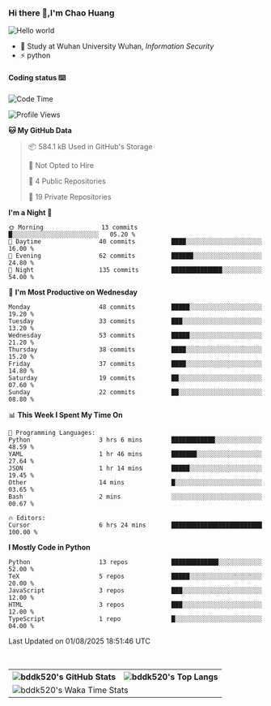 ### Hi there 👋,I'm Chao Huang


<img src="https://raw.githubusercontent.com/sagar-viradiya/sagar-viradiya/master/resources/banner.png" alt="Hello world">


<br/>


- 🍻  Study at Wuhan University Wuhan, _Information Security_
- ⚡  python



#### Coding status  ⌨️

<!--START_SECTION:waka-->
![Code Time](http://img.shields.io/badge/Code%20Time-881%20hrs%2045%20mins-blue)

![Profile Views](http://img.shields.io/badge/Profile%20Views-0-blue)

**🐱 My GitHub Data** 

> 📦 584.1 kB Used in GitHub's Storage 
 > 
> 🚫 Not Opted to Hire
 > 
> 📜 4 Public Repositories 
 > 
> 🔑 19 Private Repositories 
 > 
**I'm a Night 🦉** 

```text
🌞 Morning                13 commits          █░░░░░░░░░░░░░░░░░░░░░░░░   05.20 % 
🌆 Daytime                40 commits          ████░░░░░░░░░░░░░░░░░░░░░   16.00 % 
🌃 Evening                62 commits          ██████░░░░░░░░░░░░░░░░░░░   24.80 % 
🌙 Night                  135 commits         ██████████████░░░░░░░░░░░   54.00 % 
```
📅 **I'm Most Productive on Wednesday** 

```text
Monday                   48 commits          █████░░░░░░░░░░░░░░░░░░░░   19.20 % 
Tuesday                  33 commits          ███░░░░░░░░░░░░░░░░░░░░░░   13.20 % 
Wednesday                53 commits          █████░░░░░░░░░░░░░░░░░░░░   21.20 % 
Thursday                 38 commits          ████░░░░░░░░░░░░░░░░░░░░░   15.20 % 
Friday                   37 commits          ████░░░░░░░░░░░░░░░░░░░░░   14.80 % 
Saturday                 19 commits          ██░░░░░░░░░░░░░░░░░░░░░░░   07.60 % 
Sunday                   22 commits          ██░░░░░░░░░░░░░░░░░░░░░░░   08.80 % 
```


📊 **This Week I Spent My Time On** 

```text
💬 Programming Languages: 
Python                   3 hrs 6 mins        ████████████░░░░░░░░░░░░░   48.59 % 
YAML                     1 hr 46 mins        ███████░░░░░░░░░░░░░░░░░░   27.64 % 
JSON                     1 hr 14 mins        █████░░░░░░░░░░░░░░░░░░░░   19.45 % 
Other                    14 mins             █░░░░░░░░░░░░░░░░░░░░░░░░   03.65 % 
Bash                     2 mins              ░░░░░░░░░░░░░░░░░░░░░░░░░   00.67 % 

🔥 Editors: 
Cursor                   6 hrs 24 mins       █████████████████████████   100.00 % 
```

**I Mostly Code in Python** 

```text
Python                   13 repos            █████████████░░░░░░░░░░░░   52.00 % 
TeX                      5 repos             █████░░░░░░░░░░░░░░░░░░░░   20.00 % 
JavaScript               3 repos             ███░░░░░░░░░░░░░░░░░░░░░░   12.00 % 
HTML                     3 repos             ███░░░░░░░░░░░░░░░░░░░░░░   12.00 % 
TypeScript               1 repo              █░░░░░░░░░░░░░░░░░░░░░░░░   04.00 % 
```




 Last Updated on 01/08/2025 18:51:46 UTC
<!--END_SECTION:waka-->

<br/>

<table>
  <tr>
    <th>
      <img alt="bddk520's GitHub Stats" src="https://github-readme-stats-git-masterrstaa-rickstaa.vercel.app/api?username=bddk520&show_icons=true&theme=transparent&hide_border=true" align="center" />
    </th>
    <th>
      <img alt="bddk520's Top Langs" src="https://github-readme-stats-git-masterrstaa-rickstaa.vercel.app/api/top-langs/?username=bddk520&layout=compact&theme=transparent&hide_border=true&langs_count=10&hide=CMake" align="center" /> 
    </th>
  </tr>
  <tr>
    <td colspan=2>
      <img alt="bddk520's Waka Time Stats" src="https://github-readme-stats.vercel.app/api/wakatime?username=bddk&hide_border=true&layout=compact&theme=transparent&custom_title=WorkTimeThisWeek&range=last_7_days" align="center"/>
    </td>
  </tr>
</table>
